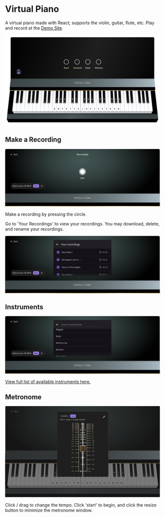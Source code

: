 # Virtual Piano
A virtual piano made with React; supports the violin, guitar, flute, etc. Play and record at the [Demo Site](https://florence-yuan.github.io/virtual-instrument/).

![Default view](assets/piano_main.png)

## Make a Recording
![Making a Recording](assets/piano_record.png)

Make a recording by pressing the circle.

Go to 'Your Recordings' to view your recordings. You may download, delete, and rename your recordings.

![View of my Recordings](assets/piano_recordings_view.png)

## Instruments
![View of instruments](assets/piano_instruments.png)

[View full list of available instruments here.](https://raw.githubusercontent.com/danigb/soundfont-player/master/names/musyngkite.json)

## Metronome
![View of metronome](assets/piano_metronome.png)

Click / drag to change the tempo.  Click 'start' to begin, and click the resize button to minimize the metronome window.